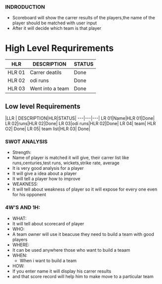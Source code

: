 ### INDRODUCTION
* Scoreboard will show the carrer results of the players,the name of the player should be matched with user input
* After it will decide which team is that player
# High Level Requrirements
|HLR|DESCRIPTION|STATUS|
---|---|---|
HLR 01|Carrer deatils|Done|
HLR 02| odi runs| Done|
HLR 03|Went into a team| Done|

## Low level Requirements
|LLR | DESCRIPTION|HLR|STATUS|
---|---|---|
LR 01|Name|HLR 01|Done|
LR 02|runs|HLR 02|Done|
LR 03|odi runs|HLR 02|Done|
LR 04| team| HLR O2| Done|
LR 05| team list|HLR 03| Done|
### SWOT ANALYSIS
* Strength:
 * Name of player is matched it will give, their carrer list like runs,centuries,test runs, wickets,strike rate, average
 * It is very good analysis for a player
 * It will give a idea about a player
 * It will tell a player how to improve
* WEAKNESS:
 * It will tell about  weakness of player so it will expose for every one even for his opponent
 ### 4W'S AND 1H:
 * WHAT:
  * It will tell about scorecard of player
 * WHO:
  * A team owner will use it beacuse they need to build a team with good players 
 * WHERE:
  * It can be used anywhere those who want to build a teaam
 * WHEN:
   * When i want to build a team
 * HOW:
  * If you enter name it will display his carrer results 
  * and that score record will help him to make move to a particular team

